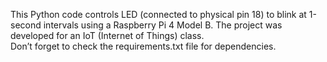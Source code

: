 This Python code controls LED (connected to physical pin 18) to blink at 1-second intervals using a Raspberry Pi 4 Model B. 
The project was developed for an IoT (Internet of Things) class.  
Don’t forget to check the requirements.txt file for dependencies.
